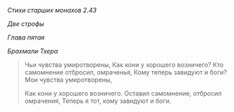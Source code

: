 *Стихи старших монахов 2\.43*

*Две строфы*

*Глава пятая*

*Брахмали Тхера*

> Чьи чувства умиротворены,
> Как кони у хорошего возничего?
> Кто самомнение отбросил, омраченья,
> Кому теперь завидуют и боги?
> Мои чувства умиротворены,
>
> Как кони у хорошего возничего\.
> Оставил самомнение, отбросил омрачения,
> Теперь я тот, кому завидуют и боги\.